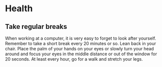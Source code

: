 # Health

## Take regular breaks

When working at a computer, it is very easy to forget to look after yourself. Remember to take a short break every 20 minutes or so. Lean back in your chair. Place the palm of your hands on your eyes or slowly turn your head around and focus your eyes in the middle distance or out of the window for 20 seconds. At least every hour, go for a walk and stretch your legs.
